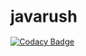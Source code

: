 # javarush
[![Codacy Badge](https://api.codacy.com/project/badge/Grade/9ba16f67a2734a7ca779e95943e4aca9)](https://www.codacy.com/app/przrak/javarush?utm_source=github.com&amp;utm_medium=referral&amp;utm_content=przrak/javarush&amp;utm_campaign=Badge_Grade)
